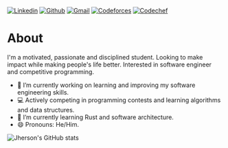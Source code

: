 [![Linkedin](https://img.shields.io/badge/LinkedIn-0077B5?style=for-the-badge&logo=linkedin&logoColor=white)](https://www.linkedin.com/in/jhersonmedina/)
[![Github](https://img.shields.io/badge/GitHub-100000?style=for-the-badge&logo=github&logoColor=white)](https://github.com/JhersonMedina/)
[![Gmail](https://img.shields.io/badge/Gmail-D14836?style=for-the-badge&logo=gmail&logoColor=white)](mailto:jhersonmedina2505@gmail.com)
[![Codeforces](https://img.shields.io/badge/Codeforces-445f9d?style=for-the-badge&logo=Codeforces&logoColor=white)](https://codeforces.com/profile/Tovarisch)
[![Codechef](https://img.shields.io/badge/Codechef-%23B92B27.svg?&style=for-the-badge&logo=Codechef&logoColor=white)](https://www.codechef.com/users/tovarisch25)


# About

I'm a motivated, passionate and disciplined student. Looking to make impact while making people's life better. Interested in software engineer and competitive programming.

- 🔭 I’m currently working on learning and improving my software engineering skills.
- 💻 Actively competing in programming contests and learning algorithms and data structures.
- 📖 I’m currently learning Rust and software architecture.
- 😄 Pronouns: He/Him.

![Jherson's GitHub stats](https://github-readme-stats.vercel.app/api?username=JhersonMedina&show_icons=true&theme=gruvbox)

